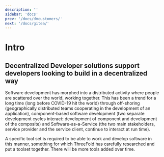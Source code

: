 ```yaml
---
description: ''
sidebar: 'docs'
prev: '/docs/dmcustomers/'
next: '/docs/gitea/'
---
```


# Intro

## Decentralized Developer solutions support developers looking to build in a decentralized way

Software development has morphed into a distributed activity where people are scattered over the world, working together. This has been a trend for a long time (long before COVID-19 hit the world) through off-shoring (geographically distributed teams cooperating in the development of an application), component-based software development (two separate development cycles interact: development of component and development of the composite) and Software-as-a-Service (the two main stakeholders, service provider and the service client, continue to interact at run time). 

A specific tool set is required to be able to work and develop software in this manner, something for which ThreeFold has carefully researched and put a toolset together. There will be more tools added over time.